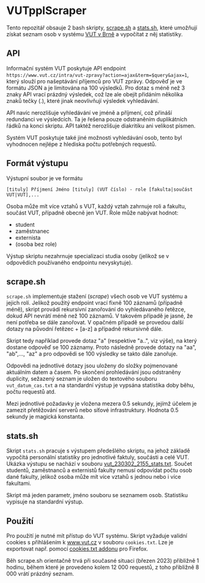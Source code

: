 # VUTpplScraper

Tento repozitář obsauje 2 bash skripty, [scrape.sh](scrape.sh) a [stats.sh](stats.sh), které umožňují získat seznam osob v systému [VUT v Brně](https://vut.cz) a vypočítat z něj statistiky.


## API

Informační systém VUT poskytuje API endpoint `https://www.vut.cz/intra/vut-zpravy?action=ajax&term=$query&ajax=1`, který slouží pro našeptávání příjemců pro VUT zprávy. Odpověď je ve formátu JSON a je limitována na 100 výsledků. Pro dotaz s méně než 3 znaky API vrací prázdný výsledek, což lze ale obejít přidáním několika znaků tečky (.), které jinak neovlivňují výsledek vyhledávání.

API navíc nerozlišuje vyhledávání ve jméně a příjmení, což přináší redundanci ve výsledcích. Ta je řešena pouze odstraněním duplikátních řádků na konci skriptu. API taktéž nerozlišuje diakritiku ani velikost písmen.

Systém VUT poskytuje také jiné možnosti vyhledávání osob, tento byl vyhodnocen nejlépe z hlediska počtu potřebných requestů.

## Formát výstupu
Výstupní soubor je ve formátu
```
[tituly] Příjmení Jméno [tituly] (VUT číslo) - role [fakulta|součást VUT|VUT],...
```

Osoba může mít více vztahů s VUT, každý vztah zahrnuje roli a fakultu, součást VUT, případně obecně jen VUT. Role může nabývat hodnot:
- student
- zaměstnanec
- externista
- (osoba bez role)

Výstup skriptu nezahrnuje specializaci studia osoby (jelikož se v odpovědích používaného endpointu nevyskytuje).

## scrape.sh
`scrape.sh` implementuje stažení (*scrape*) všech osob ve VUT systému a jejich rolí.  Jelikož použitý endpoint vrací fixně 100 záznamů (případně méně), skript provádí rekursívní zanořování do vyhledávaného řetězce, dokud API nevrátí méně než 100 záznamů. V takovém případě je jasné, že není potřeba se dále zanořovat. V opačném případě se provedou další dotazy na původní řetězec + \[a-z\] a případně rekursivně dále.

Skript tedy například provede dotaz "a" (respektive "a..", viz výše), na který dostane odpověď se 100 záznamy. Proto následně provede dotazy na "aa", "ab",..., "az" a pro odpovědi se 100 výsledky se takto dále zanořuje.

Odpovědi na jednotlivé dotazy jsou uloženy do složky pojmenované aktuálním datem a časem. Po skončení prohledávání jsou odstraněny duplicity, sežazený seznam je uložen do textového souboru `vut_datum_cas.txt` a na standardní výstup je vypsána statistika doby běhu, počtu requestů atd.

Mezi jednotlivé požadavky je vložena mezera 0.5 sekundy, jejímž účelem je zamezit přetěžování serverů nebo síťové infrastruktury. Hodnota 0.5 sekundy je magická konstanta.

## stats.sh
Skript `stats.sh` pracuje s výstupem předešlého skriptu, na jehož základě vypočítá personální statistiky pro jednotlivé faktuly, součásti a celé VUT. Ukázka výstupu se nachází v souboru [vut_230302_2155_stats.txt](vut_230302_2155_stats.txt). Součet studentů, zaměstnanců a externistů fakulty nemusí odpovídat počtu osob dané fakulty, jelikož osoba může mít více vztahů s jednou nebo i více fakultami.

Skript má jeden parametr, jméno souboru se seznamem osob. Statistiku vypisuje na standardní výstup.


## Použití
Pro použití je nutné mít přístup do VUT systému. Skript vyžaduje validní cookies s přihlášením k www.vut.cz v souboru `cookies.txt`. Lze je exportovat např. pomocí [cookies.txt addonu](https://addons.mozilla.org/en-US/firefox/addon/cookies-txt/) pro Firefox.

Běh scrape.sh orientačně trvá při současné situaci (březen 2023) přibližně 1 hodinu, během které je provedeno kolem 12 000 requestů, z toho přibližně 8 000 vrátí prázdný seznam.
